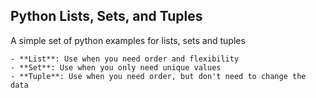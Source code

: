 ## Python Lists, Sets, and Tuples
A simple set of python examples for lists, sets and tuples

    - **List**: Use when you need order and flexibility
    - **Set**: Use when you only need unique values
    - **Tuple**: Use when you need order, but don't need to change the data